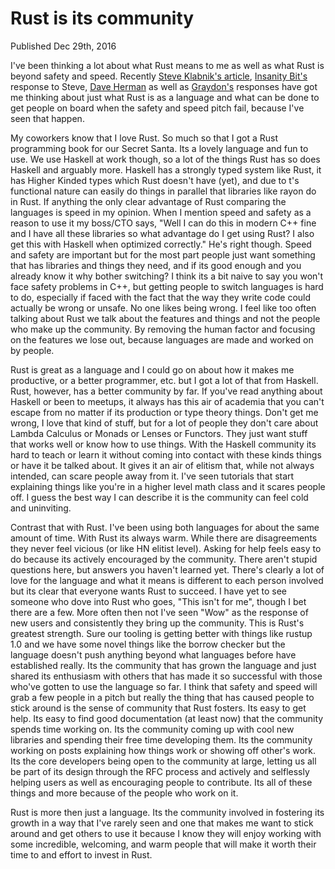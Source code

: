 # Rust is its community
Published Dec 29th, 2016

I've been thinking a lot about what Rust means to me as well as what
Rust is beyond safety and speed. Recently [Steve Klabnik's article](http://words.steveklabnik.com/rust-is-more-than-safety),
[Insanity Bit's](http://insanitybit.github.io/2016/12/28/why-rust-introduction) response to Steve, [Dave Herman](https://thefeedbackloop.xyz/safety-is-rusts-fireflower/) as well as [Graydon's](http://graydon2.dreamwidth.org/247406.html)
responses have got me thinking about just what Rust is as a language
and what can be done to get people on board when the safety and speed
pitch fail, because I've seen that happen.

My coworkers know that I love Rust. So much so that I got a Rust programming
book for our Secret Santa. Its a lovely language and fun to use. We use
Haskell at work though, so a lot of the things Rust has so does Haskell
and arguably more. Haskell has a strongly typed system like Rust, it has
Higher Kinded types which Rust doesn't have (yet), and due to t's
functional nature can easily do things in parallel that libraries like
rayon do in Rust. If anything the only clear advantage of Rust
comparing the languages is speed in my opinion. When I mention speed and safety as a reason to use it my boss/CTO
says, "Well I can do this in modern C++ fine and I have all these libraries
so what advantage do I get using Rust? I also get this with Haskell when
optimized correctly." He's right though. Speed and safety are important but for the most part people
just want something that has libraries and things they need, and if its good
enough and you already know it why bother switching? I think its a bit naive
to say you won't face safety problems in C++, but getting people to switch
languages is hard to do, especially if faced with the fact that the way
they write code could actually be wrong or unsafe. No one likes being wrong.
I feel like too often talking about Rust we talk about the features and
things and not the people who make up the community. By removing the human
factor and focusing on the features we lose out, because languages are
made and worked on by people.

Rust is great as a language and I could go on about how it makes me
productive, or a better programmer, etc. but I got a lot of that from
Haskell. Rust, however, has a better community by far. If you've read
anything about Haskell or been to meetups, it always has this air of
academia that you can't escape from no matter if its production or type
theory things. Don't get me wrong, I love that kind of stuff, but for
a lot of people they don't care about Lambda Calculus or Monads or
Lenses or Functors. They just want stuff that works well or know how to
use things. With the Haskell community its hard to teach or learn it
without coming into contact with these kinds things or have it be talked
about. It gives it an air of elitism that, while not always intended,
can scare people away from it. I've seen tutorials that start
explaining things like you're in a higher level math class and it scares
people off. I guess the best way I can describe it is the community can
feel cold and uninviting.

Contrast that with Rust. I've been using both languages for about the
same amount of time. With Rust its always warm. While there are
disagreements they never feel vicious (or like HN elitist level). Asking
for help feels easy to do because its actively encouraged by the
community. There aren't stupid questions here, but answers you haven't
learned yet. There's clearly a lot of love for the language and what it
means is different to each person involved but its clear that everyone
wants Rust to succeed. I have yet to see someone who dove into Rust who
goes, "This isn't for me", though I bet there are a few. More often then
not I've seen "Wow" as the response of new users and consistently they
bring up the community. This is Rust's greatest strength. Sure our
tooling is getting better with things like rustup 1.0 and we have some novel things
like the borrow checker but the language doesn't push anything beyond
what languages before have established really. Its the community that has
grown the language and just shared its enthusiasm with others that has
made it so successful with those who've gotten to use the language so far. I think
that safety and speed will grab a few people in a pitch but really the
thing that has caused people to stick around is the sense of community
that Rust fosters. Its easy to get help. Its easy to find good documentation
(at least now) that the community spends time working on. Its the community
coming up with cool new libraries and spending their free time developing them.
Its the community working on posts explaining how things work or showing off
other's work. Its the core developers being open to the community at
large, letting us all be part of its design through the RFC process and
actively and selflessly helping users as well as encouraging people to
contribute. Its all of these things and more because of the people
who work on it.

Rust is more then just a language. Its the community involved in
fostering its growth in a way that I've rarely seen and one that makes
me want to stick around and get others to use it because I know they
will enjoy working with some incredible, welcoming, and warm people that
will make it worth their time to and effort to invest in Rust.
